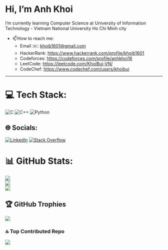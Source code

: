 # Hi, I’m Anh Khoi
I’m currently learning Computer Science at University of Information Technology - Vietnam National University Ho Chi Minh city  
- 📫How to reach me:
  + Email ✉️: khoib1601@gmail.com
  + HackerRank: https://www.hackerrank.com/profile/khoib1601
  + Codeforces: https://codeforces.com/profile/anhkhoi16
  + LeetCode: https://leetcode.com/KhoiBui-VN/
  + CodeChef: https://www.codechef.com/users/khoibui
_______________________________________________________________

# 💻 Tech Stack:
![C](https://img.shields.io/badge/c-%2300599C.svg?style=for-the-badge&logo=c&logoColor=white) ![C++](https://img.shields.io/badge/c++-%2300599C.svg?style=for-the-badge&logo=c%2B%2B&logoColor=white) ![Python](https://img.shields.io/badge/python-3670A0?style=for-the-badge&logo=python&logoColor=ffdd54)
## 🌐 Socials:
[![LinkedIn](https://img.shields.io/badge/LinkedIn-%230077B5.svg?logo=linkedin&logoColor=white)](https://linkedin.com/in/https://www.linkedin.com/in/khoi-bui-86508b297/) [![Stack Overflow](https://img.shields.io/badge/-Stackoverflow-FE7A16?logo=stack-overflow&logoColor=white)](https://stackoverflow.com/users/https://stackoverflow.com/users/23291330/anh-khoi)


# 📊 GitHub Stats:
![](https://github-readme-stats.vercel.app/api?username=KhoiBui16&theme=nightowl&hide_border=false&include_all_commits=false&count_private=false)<br/>
![](https://github-readme-streak-stats.herokuapp.com/?user=KhoiBui16&theme=nightowl&hide_border=false)<br/>
![](https://github-readme-stats.vercel.app/api/top-langs/?username=KhoiBui16&theme=nightowl&hide_border=false&include_all_commits=false&count_private=false&layout=compact)



## 🏆 GitHub Trophies
![](https://github-profile-trophy.vercel.app/?username=KhoiBui16&theme=onestar&no-frame=false&no-bg=false&margin-w=4)

### 🔝 Top Contributed Repo
![](https://github-contributor-stats.vercel.app/api?username=KhoiBui16&limit=5&theme=onedark&combine_all_yearly_contributions=true)



<!-- Proudly created with GPRM ( https://gprm.itsvg.in ) -->

<!---
KhoiBui16/KhoiBui16 is a ✨ special ✨ repository because its `README.md` (this file) appears on your GitHub profile.
You can click the Preview link to take a look at your changes.
--->
